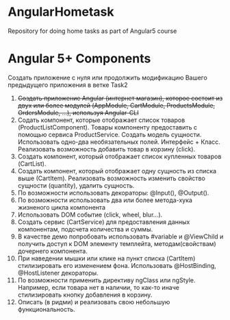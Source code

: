 # AngularHometask
Repository for doing home tasks as part of Angular5 course

# Angular 5+ Components

Создать приложение с нуля или продолжить модификацию Вашего предыдущего приложения в ветке Task2

1. ~~Создать приложение Angular (интернет магазин), которое состоит из двух или более модулей (AppModule, CartModule, ProductsModule, OrdersModule, ...), используя Angular-CLI~~
2. Содать компонент, которые отображает список товаров (ProductListComponent). Товары компоненту предоставить с помощью сервиса ProductService.
Создать модель сущности. Использовать одно-два необязательных полей. Интерфейс + Класс. Реализовать возможность добавить товар в корзину (click).
2. Создать компонент, который отображает список купленных товаров (CartList). 
4. Создать компонент, который отображает одну сущность из списка выше (СartItem). Реализовать возможность изменить свойство сущности (quantity), удалить сущность. 
5. По возможности использовать декораторы: @Input(), @Output().
6. По возможности использовать два или более метода-хука жизненого цикла компонента
7. Использовать DOM событие (click, wheel, blur...).
8. Создать сервис (CartService) для предоставления данных компонентам, подсчета количества и суммы.
9. В качестве демо попробовать использовать #variable и @ViewChild и получить доступ к DOM элементу темплейта, методам(свойствам) дочернего компонента.
10. При наведении мышки или клике на пункт списка (CartItem) стилизировать его изменением фона. Использовать @HostBinding, @HostListener декораторы.
11. По возможности применить директиву ngClass или ngStyle. Например, если товара нет в наличии, то как-то иначе стилизировать кнопку добавления в корзину.
12. Описать (в ридми) и реализовать свою небольшую функциональность.